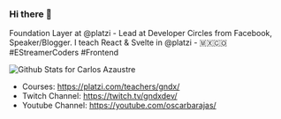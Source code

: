 ### Hi there 👋

Foundation Layer at @platzi - Lead at Developer Circles from Facebook, Speaker/Blogger. I teach React & Svelte in @platzi - 🇲🇽🇨🇴 #EStreamerCoders #Frontend

![Github Stats for Carlos Azaustre](https://github-readme-stats.vercel.app/api?username=gndx&show_icons=true&hide_border=true&title_color=ffb300&icon_color=ffb300&bg_color=dddddd)

* Courses: https://platzi.com/teachers/gndx/
* Twitch Channel: https://twitch.tv/gndxdev/
* Youtube Channel: https://youtube.com/oscarbarajas/
